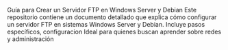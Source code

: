 Guía para Crear un Servidor FTP en Windows Server y Debian
Este repositorio contiene un documento detallado que explica cómo configurar un servidor FTP en sistemas Windows Server y Debian. Incluye pasos específicos, configuracion
Ideal para quienes buscan aprender sobre redes y administración
